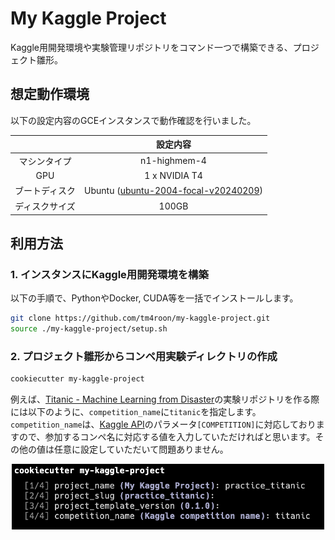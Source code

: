 # My Kaggle Project

Kaggle用開発環境や実験管理リポジトリをコマンド一つで構築できる、プロジェクト雛形。


## 想定動作環境
以下の設定内容のGCEインスタンスで動作確認を行いました。

|  | 設定内容 |
|:--------:|:---------:|
| マシンタイプ | n1-highmem-4 |
| GPU | 1 x NVIDIA T4 | 
| ブートディスク | Ubuntu ([ubuntu-2004-focal-v20240209](https://console.cloud.google.com/compute/imagesDetail/projects/ubuntu-os-cloud/global/images/ubuntu-2004-focal-v20240209?project=kaggle-414007)) | 
| ディスクサイズ | 100GB |


## 利用方法

### 1. インスタンスにKaggle用開発環境を構築
以下の手順で、PythonやDocker, CUDA等を一括でインストールします。
```bash
git clone https://github.com/tm4roon/my-kaggle-project.git 
source ./my-kaggle-project/setup.sh
```

### 2. プロジェクト雛形からコンペ用実験ディレクトリの作成
```bash
cookiecutter my-kaggle-project
```

例えば、[Titanic - Machine Learning from Disaster](https://www.kaggle.com/competitions/titanic)の実験リポジトリを作る際には以下のように、`competition_name`に`titanic`を指定します。`competition_name`は、[Kaggle API](https://www.kaggle.com/docs/api)のパラメータ`[COMPETITION]`に対応しておりますので、参加するコンペ名に対応する値を入力していただければと思います。その他の値は任意に設定していただいて問題ありません。

<p align="center">
<img width=500 src=/images/example_cookiecutter_setup.png>
</p>
